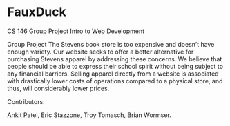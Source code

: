 # FauxDuck
 CS 146 Group Project
Intro to Web Development

Group Project The Stevens book store is too expensive and doesn’t have enough variety. Our website seeks to offer a better alternative for purchasing Stevens apparel by addressing these concerns. We believe that people should be able to express their school spirit without being subject to any financial barriers. Selling apparel directly from a website is associated with drastically lower costs of operations compared to a physical store, and thus, will considerably lower prices.

Contributors:

Ankit Patel,
    Eric Stazzone,
    Troy Tomasch,
    Brian Wormser.
